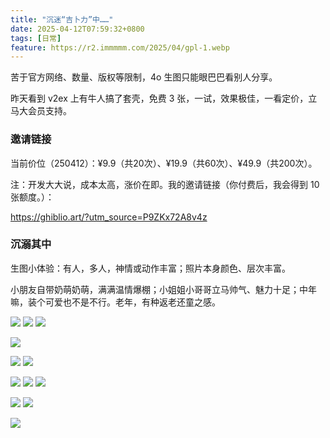 ```yaml
---
title: "沉迷“吉卜力”中……"
date: 2025-04-12T07:59:32+0800
tags: [日常]
feature: https://r2.immmmm.com/2025/04/gpl-1.webp
---
```


苦于官方网络、数量、版权等限制，4o 生图只能眼巴巴看别人分享。

昨天看到 v2ex 上有牛人搞了套壳，免费 3 张，一试，效果极佳，一看定价，立马大会员支持。

<!--more-->

### 邀请链接

当前价位（250412）：¥9.9（共20次）、¥19.9（共60次）、¥49.9（共200次）。

注：开发大大说，成本太高，涨价在即。我的邀请链接（你付费后，我会得到 10 张额度。）：

 <https://ghiblio.art/?utm_source=P9ZKx72A8v4z>

### 沉溺其中

生图小体验：有人，多人，神情或动作丰富；照片本身颜色、层次丰富。

小朋友自带奶萌奶萌，满满温情爆棚；小姐姐小哥哥立马帅气、魅力十足；中年嘛，装个可爱也不是不行。老年，有种返老还童之感。

![](https://r2.immmmm.com/2025/04/gpl-2.webp)
![](https://r2.immmmm.com/2025/04/gpl-14.webp)
![](https://r2.immmmm.com/2025/04/gpl-4.webp)

![](https://r2.immmmm.com/2025/04/gpl-8.webp)

![](https://r2.immmmm.com/2025/04/gpl-3.webp)
![](https://r2.immmmm.com/2025/04/gpl-13.webp)


![](https://r2.immmmm.com/2025/04/gpl-5.webp)
![](https://r2.immmmm.com/2025/04/gpl-11.webp)
![](https://r2.immmmm.com/2025/04/gpl-6.webp)

![](https://r2.immmmm.com/2025/04/gpl-9.webp)
![](https://r2.immmmm.com/2025/04/gpl-10.webp)

![](https://r2.immmmm.com/2025/04/gpl-12.webp)

